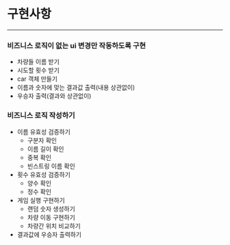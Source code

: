 구현사항
======
<hr/>

### 비즈니스 로직이 없는 ui 변경만 작동하도록 구현

- 차량들 이름 받기
- 시도할 횟수 받기
- car 객체 만들기
- 이름과 숫자에 맞는 결과값 출력(내용 상관없이)
- 우승자 출력(결과와 상관없이)

### 비즈니스 로직 작성하기

- 이름 유효성 검증하기
  - 구분자 확인
  - 이름 길이 확인
  - 중복 확인
  - 빈스트링 이름 확인
- 횟수 유효성 검증하기
  - 양수 확인
  - 정수 확인
- 게임 실행 구현하기
  - 랜덤 숫자 생성하기
  - 차량 이동 구현하기
  - 차량간 위치 비교하기
- 결과값에 우승자 출력하기